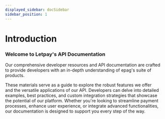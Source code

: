 ```yaml
---
displayed_sidebar: docSidebar
sidebar_position: 1
---
```


# Introduction

### Welcome to **Letpay's API** Documentation

Our comprehensive developer resources and API documentation are crafted to provide developers with an in-depth understanding of epag's suite of products.

These materials serve as a guide to explore the robust features we offer and the versatile applications of our API. Developers can delve into detailed examples, best practices, and custom integration strategies that showcase the potential of our platform. Whether you're looking to streamline payment processes, enhance user experience, or integrate advanced functionalities, our documentation is designed to support you every step of the way.